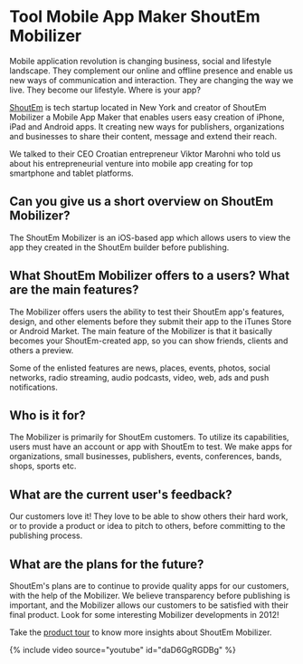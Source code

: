 # Tool Mobile App Maker ShoutEm Mobilizer

Mobile application revolution is changing business, social and lifestyle landscape. They complement our online and offline presence and enable us new ways of communication and interaction. They are changing the way we live. They become our lifestyle. Where is your app?

<a href="http://www.shoutem.com/">ShoutEm</a> is tech startup located in New York and creator of ShoutEm Mobilizer a Mobile App Maker that enables users easy creation of iPhone, iPad and Android apps. It creating new ways for publishers, organizations and businesses to share their content, message and extend their reach.

We talked to their CEO Croatian entrepreneur Viktor Marohni who told us about his entrepreneurial venture into mobile app creating for top smartphone and tablet platforms.

## Can you give us a short overview on ShoutEm Mobilizer?

The ShoutEm Mobilizer is an iOS-based app which allows users to view the app they created in the ShoutEm builder before publishing.

## What ShoutEm Mobilizer offers to a users? What are the main features?

The Mobilizer offers users the ability to test their ShoutEm app's features, design, and other elements before they submit their app to the iTunes Store or Android Market. The main feature of the Mobilizer is that it basically becomes your ShoutEm-created app, so you can show friends, clients and others a preview.

Some of the enlisted features are news, places, events, photos, social networks, radio streaming, audio podcasts, video, web, ads and push notifications.

## Who is it for?

The Mobilizer is primarily for ShoutEm customers. To utilize its capabilities, users must have an account or app with ShoutEm to test. We make apps for organizations, small businesses, publishers, events, conferences, bands, shops, sports etc.

## What are the current user's feedback?

Our customers love it! They love to be able to show others their hard work, or to provide a product or idea to pitch to others, before committing to the publishing process.

## What are the plans for the future?

ShoutEm's plans are to continue to provide quality apps for our customers, with the help of the Mobilizer. We believe transparency before publishing is important, and the Mobilizer allows our customers to be satisfied with their final product. Look for some interesting Mobilizer developments in 2012!

Take the <a href="http://www.shoutem.com/tour">product tour</a> to know more insights about ShoutEm Mobilizer.

{% include video source="youtube" id="daD6GgRGDBg" %}